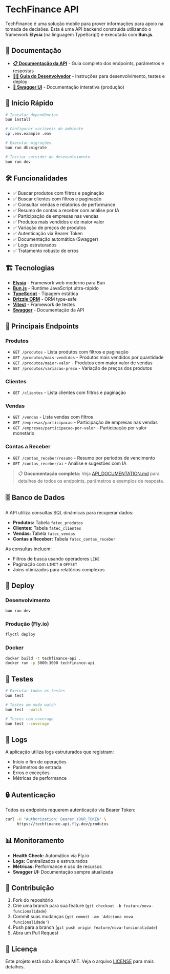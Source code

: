 
# TechFinance API

TechFinance é uma solução mobile para prover informações para apoio na tomada de decisões. Esta é uma API backend construída utilizando o framework **Elysia** (na linguagem TypeScript) e executada com **Bun.js**.

## 📖 Documentação

- **[📋 Documentação da API](./API_DOCUMENTATION.md)** - Guia completo dos endpoints, parâmetros e respostas
- **[👨‍💻 Guia do Desenvolvedor](./DEVELOPER_GUIDE.md)** - Instruções para desenvolvimento, testes e deploy
- **[🔗 Swagger UI](https://techfinance-api.fly.dev/docs)** - Documentação interativa (produção)

## 🚀 Início Rápido

```bash
# Instalar dependências
bun install

# Configurar variáveis de ambiente
cp .env.example .env

# Executar migrações
bun run db:migrate

# Iniciar servidor de desenvolvimento
bun run dev
```

## 🛠 Funcionalidades

- ✅ Buscar produtos com filtros e paginação
- ✅ Buscar clientes com filtros e paginação
- ✅ Consultar vendas e relatórios de performance
- ✅ Resumo de contas a receber com análise por IA
- ✅ Participação de empresas nas vendas
- ✅ Produtos mais vendidos e de maior valor
- ✅ Variação de preços de produtos
- ✅ Autenticação via Bearer Token
- ✅ Documentação automática (Swagger)
- ✅ Logs estruturados
- ✅ Tratamento robusto de erros

## 🏗 Tecnologias

- **[Elysia](https://elysia.js.org/)** - Framework web moderno para Bun
- **[Bun.js](https://bun.sh/)** - Runtime JavaScript ultra-rápido
- **[TypeScript](https://www.typescriptlang.org/)** - Tipagem estática
- **[Drizzle ORM](https://orm.drizzle.team/)** - ORM type-safe
- **[Vitest](https://vitest.dev/)** - Framework de testes
- **[Swagger](https://swagger.io/)** - Documentação da API

## 📌 Principais Endpoints

### Produtos
- `GET /produtos` - Lista produtos com filtros e paginação
- `GET /produtos/mais-vendidos` - Produtos mais vendidos por quantidade
- `GET /produtos/maior-valor` - Produtos com maior valor de vendas
- `GET /produtos/variacao-preco` - Variação de preços dos produtos

### Clientes
- `GET /clientes` - Lista clientes com filtros e paginação

### Vendas
- `GET /vendas` - Lista vendas com filtros
- `GET /empresas/participacao` - Participação de empresas nas vendas
- `GET /empresas/participacao-por-valor` - Participação por valor monetário

### Contas a Receber
- `GET /contas_receber/resumo` - Resumo por períodos de vencimento
- `GET /contas_receber/ai` - Análise e sugestões com IA

> 📋 **Documentação completa:** Veja [API_DOCUMENTATION.md](./API_DOCUMENTATION.md) para detalhes de todos os endpoints, parâmetros e exemplos de resposta.

## 🗄 Banco de Dados

A API utiliza consultas SQL dinâmicas para recuperar dados:

- **Produtos:** Tabela `fatec_produtos`
- **Clientes:** Tabela `fatec_clientes`
- **Vendas:** Tabela `fatec_vendas`
- **Contas a Receber:** Tabela `fatec_contas_receber`

As consultas incluem:
- Filtros de busca usando operadores `LIKE`
- Paginação com `LIMIT` e `OFFSET`
- Joins otimizados para relatórios complexos

## 🚀 Deploy

### Desenvolvimento
```bash
bun run dev
```

### Produção (Fly.io)
```bash
flyctl deploy
```

### Docker
```bash
docker build -t techfinance-api .
docker run -p 3000:3000 techfinance-api
```

## 🧪 Testes

```bash
# Executar todos os testes
bun test

# Testes em modo watch
bun test --watch

# Testes com coverage
bun test --coverage
```

## 📝 Logs

A aplicação utiliza logs estruturados que registram:
- Início e fim de operações
- Parâmetros de entrada
- Erros e exceções
- Métricas de performance

## 🔒 Autenticação

Todos os endpoints requerem autenticação via Bearer Token:

```bash
curl -H "Authorization: Bearer YOUR_TOKEN" \
     https://techfinance-api.fly.dev/produtos
```

## 📊 Monitoramento

- **Health Check:** Automático via Fly.io
- **Logs:** Centralizados e estruturados
- **Métricas:** Performance e uso de recursos
- **Swagger UI:** Documentação sempre atualizada

## 🤝 Contribuição

1. Fork do repositório
2. Crie uma branch para sua feature (`git checkout -b feature/nova-funcionalidade`)
3. Commit suas mudanças (`git commit -am 'Adiciona nova funcionalidade'`)
4. Push para a branch (`git push origin feature/nova-funcionalidade`)
5. Abra um Pull Request

## 📄 Licença

Este projeto está sob a licença MIT. Veja o arquivo [LICENSE](LICENSE) para mais detalhes.

